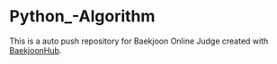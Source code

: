 # Python_-Algorithm
This is a auto push repository for Baekjoon Online Judge created with [BaekjoonHub](https://github.com/BaekjoonHub/BaekjoonHub).

